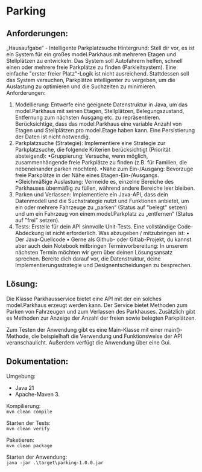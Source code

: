 # Parking
## Anforderungen:  
„Hausaufgabe“ - Intelligente Parkplatzsuche
Hintergrund:
Stell dir vor, es ist ein System für ein großes model.Parkhaus mit mehreren Etagen und Stellplätzen zu entwickeln.
Das System soll Autofahrern helfen, schnell einen oder mehrere freie Parkplätze zu finden (Parkleitsystem).
Eine einfache "erster freier Platz"-Logik ist nicht ausreichend. Stattdessen soll das System versuchen,
Parkplätze intelligenter zu vergeben, um die Auslastung zu optimieren und die Suchzeiten zu minimieren.
Anforderungen:
1. Modellierung: Entwerfe eine geeignete Datenstruktur in Java, um das model.Parkhaus mit seinen
   Etagen, Stellplätzen, Belegungszustand, Entfernung zum nächsten Ausgang etc. zu repräsentieren.
   Berücksichtige, dass das model.Parkhaus eine variable Anzahl von Etagen und Stellplätzen pro model.Etage haben
   kann. Eine Persistierung der Daten ist nicht notwendig.
2. Parkplatzsuche (Strategie): Implementiere eine Strategie zur Parkplatzsuche, die folgende
   Kriterien berücksichtigt (Priorität absteigend):
   •Gruppierung: Versuche, wenn möglich, zusammenhängende freie Parkplätze zu finden (z.B.
   für Familien, die nebeneinander parken möchten).
   •Nähe zum Ein-/Ausgang: Bevorzuge freie Parkplätze in der Nähe eines
   Etagen-Ein-/Ausgangs.
   •Gleichmäßige Auslastung: Vermeide es, einzelne Bereiche des Parkhauses übermäßig zu
   füllen, während andere Bereiche leer bleiben.
3. Parken und Verlassen: Implementiere ein Java-API, dass dein Datenmodell und die
   Suchstrategie nutzt und Funktionen anbietet, um ein oder mehrere Fahrzeuge zu „parken“ (Status
   auf "belegt" setzen) und um ein Fahrzeug von einem model.Parkplatz zu „entfernen“ (Status auf "frei"
   setzen).
4. Tests: Erstelle für dein API sinnvolle Unit-Tests. Eine vollständige Code-Abdeckung ist nicht
   erforderlich.
   Was abzugeben / mitzubringen ist:
   • Der Java-Quellcode
   • Gerne als Github- oder Gitlab-Projekt, du kannst aber auch dein Notebook mitbringen
   Terminvorbereitung:
   In unserem nächsten Termin möchten wir gern über deinen Lösungsansatz sprechen. Bereite dich darauf vor,
   die Datenstruktur, deine Implementierungsstrategie und Designentscheidungen zu besprechen.
## Lösung:
Die Klasse Parkhausservice bietet eine API mit der ein solches model.Parkhaus erzeugt werden kann. 
Der Service bietet Methoden zum Parken von Fahrzeugen und zum Verlassen des Parkhauses. Zusätzlich
gibt es Methoden zur Anzeige der Anzahl der freien sowie belegten Parkplätzen. 

Zum Testen der Anwendung gibt es eine Main-Klasse mit einer main()-Methode, die beispielhaft die
Verwendung und Funktionsweise der API veranschaulicht. Außerdem verfügt die Anwendung über eine Gui.
## Dokumentation:
Umgebung:  
- Java 21
- Apache-Maven 3.  

Kompilierung:  
`mvn clean compile`

Starten der Tests:  
`mvn clean verify`

Paketieren:  
`mvn clean package`

Starten der Anwendung:  
`java -jar .\target\parking-1.0.0.jar`
